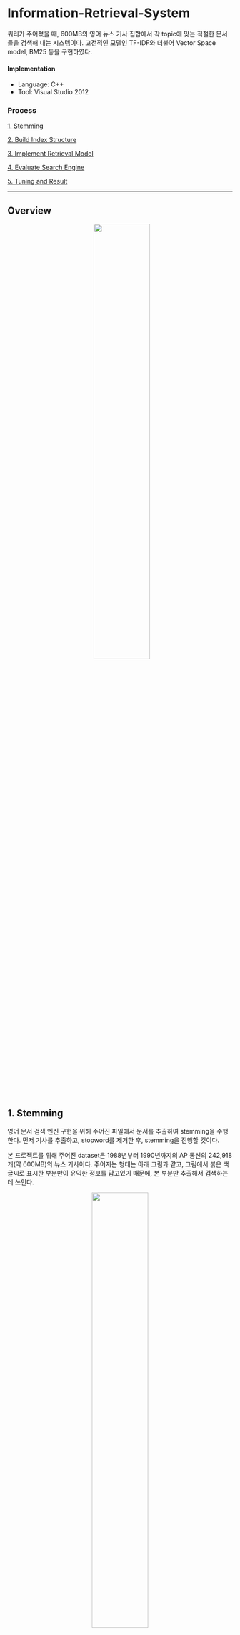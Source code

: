 Information-Retrieval-System
================
쿼리가 주어졌을 때, 600MB의 영어 뉴스 기사 집합에서 각 topic에 맞는 적절한 문서들을 검색해 내는 시스템이다.
고전적인 모델인 TF-IDF와 더불어 Vector Space model, BM25 등을 구현하였다. 

#### Implementation
- Language: C++
- Tool: Visual Studio 2012

### Process
  [1. Stemming](#1-stemming)
 
  [2. Build Index Structure](#2-build-index-structure)
 
  [3. Implement Retrieval Model](#3-implement-retrieval-model)
 
  [4. Evaluate Search Engine](#4-evaluate-search-engine)
 
  [5. Tuning and Result](#5-tuning-and-result)
  
****
## Overview
<p align="center">
   <img src="screenshots/overview.PNG" width="50%"></img>
</p>

## 1. Stemming
영어 문서 검색 엔진 구현을 위해 주어진 파일에서 문서를 추출하여 stemming을 수행한다. 
먼저 기사를 추출하고, stopword를 제거한 후, stemming을 진행할 것이다.

본 프로젝트를 위해 주어진 dataset은 1988년부터 1990년까지의 AP 통신의 242,918개(약 600MB)의 뉴스 기사이다.
주어지는 형태는 아래 그림과 같고, 그림에서 붉은 색 글씨로 표시한 부분만이 유익한 정보를 담고있기 때문에, 본 부분만 추출해서 검색하는데 쓰인다.
<p align="center">
   <img src="screenshots/news.png" width="50%"></img>
</p>

### - 기사 추출
주어진 뉴스 기사 자료에서 문서 번호(DOCNO), 기사 제목(HEAD), 기사 내용(Text)을 추출하고, 나머지 불필요한 부분은 제거한다.

### - 불용어 제거
문서에서 빈번히 출현하는 단어(ex. is, the, a, ...)들은 주제와는 관련이 없다. 이러한 단어들을 불용어(stopword)라고 하며, 
뒤에서 인덱스 정보를 추출하기 이전에 불용어를 제거한다.

### - Stemmer 구현
추출된 각 기사에 있는 단어들을 어간만 남기고 나머지는 제거하는 것을 Stemming이라고 한다. 
한 단어가 단수형, 복수형, 과거형, 분사형 등 여러 형태로 나타나기 때문에 stemming을 통해 어간만을 남겨, 한 단어를 한가지 형태로 표현해줘야만 관련 문서를 찾을 때 정확도를 높일 수 있다.
본 프로젝트에서는 Porter stemmer를 기본적으로 이용하였지만, Porter stemmer의 단점을 개선하여 더 좋은 성능의 stemmer를 구현하였다.

> Stemmer 개선 방법
>	```
> porter2 stemmer를 참고하여, porter stemmer에서 처리되지 않았던 부분을 보완하였다.
> ex) y를 ie/i로 바꾸는 룰, us로 끝나는 단어에 대한 룰, ies->i/ie로 바꾸는 룰 등 추가
>	```

내가 구현한 stemmer의 결과의 일부는 아래 표에서 확인할 수 있다. 첫번째 행은 기사 추출 후 불용어을 제거했을 때의 모습이고, porter's stemmer를 적용하고 나면, 
두번째 행에서 밑줄 친 단어들처럼 어간만 남겨준다. 마지막 행은 내가 개선하여 적용하였을 때의 결과를 보이고 있다. 이전 방식에서 처리해주지 못했던 부분을 추가적으로
수정한 것을 확인할 수 있다.
<p align="center">
  <img src="screenshots/stemmer.png" width="70%"></img>
</p>

## 2. Build Index Structure
이제 전처리를 끝낸 기사의 색인 정보를 추출하고 색인 구조를 구축한다.

사용자가 요청한 정보(query)가 들어 있는 문서를 찾기 위해서는 각 정보가 어떤 문서에 들어 있는지를 미리 조사, 정리하는 
과정이 필요하다.

정보 검색에서는 일반적으로 정보의 단위가 단어이므로, 결국 각각의 단어가 출현한 문서가 어떤 것들이 있는지 조사하여 구조화하는
작업이 필요하다. 작업한 내용과, 만든 파일들은 아래와 같다. 구조화한 결과물은 단어정보파일, 문서정보파일, 그리고 역색인 파일이다.

#### - 색인어 및 문서의 ID 설정
역색인 파일에서 색인어 문자열ㅇ르 그대로 이용할 경우, 각 색인어마다 요구하는 메모리의 양이 다르기 대문에 파일 접근에 어려움이
있고, 글자 하나씩 모두 비교해야 하기 때문에 비효율적이다. 따라서, 나는 색인어와 문서 명에 대해 고정된 길이의 ID를 부여하였다.

#### - TF (Term Frequency)
어떤 문서에서 어떤 단어가 출현한 빈도를 기록한다.

ex) \<문서 번호\>\<단어\>\<출현빈도\>

#### - DF (Document Frequency)
특정 단어가 출현한 문서의 수를 기록한다.

ex) \<단어\>\<단어가 출현한 문서 수\>

#### - CF (Collection Frequency)
특정 단어가 전체 문서 집합에서 출현한 빈도를 기록한다.

ex) \<단어\>\<출현 빈도\>

#### - 단어정보파일
이는 파일로 저장하는데, 앞에서 소개한 DF와 CF를 이용하여 구축한다. 이 파일은 [Word.txt](/2-TFIDF/Word.txt)에 해당한다.

형식: \<색인어 ID, 색인어, DF, CF, 역색인에서의 해당 색인어 시작 위치\>

#### - 문서정보파일
문서의 길이는 검색 모델에서 각 문서들을 표현하는 모델을 구하기 위해 필요하다. 이 파일은 [Doc.txt](2-TFIDF/Doc.txt)에 해당한다.

형식: \<문서 ID, 문서 명, 문서 길이\>

#### - 역색인 파일
정보 검색 시스템에서 문서의 수가 계속해서 늘어남에 따라 역색인 데이터 역시 계속 증가하기 때문에 메모리에 저장할 수 없다.
따라서 역색인 데이터를 파일로 저장해두고, 검색할 때 파일을 참조해서 검색을 수행해야 한다.
시작 위치와 해당 색인어가 등장한 문서의 개수(DF), 그리고 역색인 정보에서 레코드 하나당 차지하는 byte개수를 알면, 전체 역색인
정보 파일에서 우리가 필요로 하는 색인어 정보 레코드 위치는 다음과 같이 알아낼 수 있다.

> 색인어 정보 레코드 위치
>    ```
>    해당 역색인 정보가 저장되어 있는 파일 내부 위치 = 역색인 정보 시작 위치 + (색인어 시작 위치 * 레코드 byte 수)
>    해당 역색인 정보가 저장되어 있는 파일 내부의 양 = 해당 색인어의 DF * 레코드 byte 수
>    ```
이를 토대로, TF, CF, DF, 문서 길이를 이용하여, 검색 엔진에서 사용할 수 있는 색인 파일을 만든다. 형식은 아래 그림과 같다.
<p align="center">
  <img src="screenshots/index.png" width="30%"></img>
</p>

형식에서 term weight란 각 문서에 나타난 단어들의 가중치를 의미하는데 이는 아래 TF-IDF계산식에 의해 구한다. 식의 구체적인 의미는 [여기](https://en.wikipedia.org/wiki/Tf%E2%80%93idf)에서 소개된다.
<p align="center">
  <img src="screenshots/tfidf.png" width="30%"></img>
</p>

## 3. Implement Retrieval Model
위에서 구현한 단어정보파일, 문서정보파일, 그리고 역색인 파일을 이용해서 실제 검색 기능을 구현하였다. 쿼리가 발생했을 때, 그 요구에 적합한 정보를 찾는
작업이 필요하다.
여기서는 25개의 topic 자료를 주어졌다. 우리는 각 topic에 맞는 기사들을 찾아내면 된다.
<p align="center">
  <img src="screenshots/topic.png" width="30%"></img>
</p>
topic자료는 위와 같은 형태로 주어지기 때문에, 앞에서처럼 전처리 과정이 필요하다.

입력된 topic의 유용한 부분(title, desc, narr 등)만을 추출하여 불용어를 제거하고, stemming을 진행하여 검색할 수 있는 형태로 변환, 정렬한다. Vector Space Model에서 사용되는 similarity 계산식은 아래와 같다.
<p align="center">
  <img src="screenshots/cosine.png" width="30%"></img>
</p>

변환된 쿼리 벡터와 각 문서 벡터와의 유사도(Cosine similarity)를 사용한  Vector Space Model을 구현하여, 쿼리와 유사도가 높은 기사 top10개를 추출하였다.
<p align="center">
  <img src="screenshots/vsResult.png" width="50%"></img>
</p>
위 그림은 각 쿼리 번호와, 전처리를 거친 query의 형태, 그리고 구현한 모델로 해당 쿼리와 유사도가 가장 높은 문서 10개를 출력한 모습이다.

## 4. Evaluate Search Engine
이제 전반적인 모든 과정은 끝났다. 하지만, 성능을 측정하고 모델을 개선하여 더 나은 퍼포먼스를 이끌어내는 작업을 진행하였다.

여기에서는 사용자 적합성 피드백(Relevance Feedback)이 주어졌다고 가정하였다. 즉, 사람이 직접 해당 topic에 대해 적합한 문서라고 분류한 정보가 주어지면,우리가 구현한 모델에 이 정보를 더하여 오류를 줄여가는 방식이다.

구체적으로, 적합한 문서를 나타내는 평균 벡터와 적합하지 않은 문서를 나타내는 평균 벡터의 차이를 극대화하는 방식으로 본 프로젝트에서는 [Rocchio algorithm](https://en.wikipedia.org/wiki/Rocchio_algorithm)을 사용하였다.

간단하게 얘기하자면 쿼리의 가중치를 변화시키는 것인데, 만약 해당 쿼리 문서의 단어가 적합하다고 판별된 문서에 나왔다면
가중치는 더해지고, 적합하지 않다고 판별된 문서에 나왔다면 가중치는 작아질 것이다. 
이는 초기 검색된 문서를 기준으로 다시 가중치를 주는 것이므로 검색 모델의 성능이 더 나아질 것이라 예상하였다.

실험 결과, 각 topic마다 관련 기사 200개씩을 검색해내고 topic 25개 모두에 대해 성능을 측정해보았을 때, 성능 변화는 아래 그래프에서 보이다시피 더 향상된 것을 볼 수 있었고, MAP값 또한 0.206에서 0.348로 증가하였다.
<p align="center">
  파란선: Relevance Feedback적용하였을때 ,빨간선: 단순 VSM모델만 사용하였을 때
  <img src="screenshots/recall-precision.png" width="50%"></img>
</p>

## 5. Tuning and Result
마지막으로 구현한 검색엔진의 정확도를 높이고, 검색시간을 단축하기 위해 전체적인 tuning을 진행하였다.

### 정확도 개선
- 쿼리의 TF 계산 시 단순 빈도수가 아니라 log(빈도수)+1로 계산
- Relevance Feedback을 적용한 Vector space model에서 **BM25**로 모델 변경
- BM25에서 사용되는 파라미터 조정

### 시간 개선
- RBtree를 이용한 map 대신 Hashmap을 이용한 unordered_map으로 변경
- map 사용시 Key를 string 대신 ID(int) 사용
- index.dat에 접근하여 읽는 방식 변경
- 계산량이 많은 Vector space model에서 계산량이 적은 BM25로 모델 변경

개선시 가장 공을 많이 들였던 부분은 시간이었다. 데모를 할 때 time limit을 빡빡하게 줘서 자칫하다간 0점 맞을 수도 있다고 판단되어 냉큼
모델을 아예 바꿔버렸다. 그 외에도 온갖 자잘한 구조까지 하나하나 바꿔 시간 낭비를 조금이라도 더 줄이기 위해 노력하였다.

그 결과, 25개의 쿼리에 대해 각 200개씩의 관련 문서를 추출하는 데까지 120초(..비정상이었다..인정한다..)가 걸리던 작업을 **9~15초**대로 대폭 줄였다.

정확도 또한 확연하게 높아졌다. 아래 표에서 보이다시피 MAP값이 0.348에서 0.578로 **66%** 가량 향상되었다.
<p align="center">
  <img src="screenshots/performance.png" width="60%"></img>
</p>
